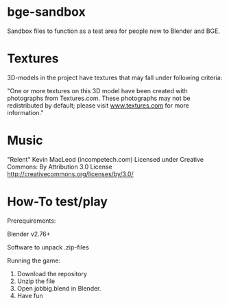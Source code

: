 # bge-sandbox
Sandbox files to function as a test area for people new to Blender and BGE.

# Textures
3D-models in the project have textures that may fall under following criteria:

"One or more textures on this 3D model have been created with photographs from Textures.com. These photographs may not be redistributed by default; please visit www.textures.com for more information."

# Music

"Relent" Kevin MacLeod (incompetech.com)
Licensed under Creative Commons: By Attribution 3.0 License
http://creativecommons.org/licenses/by/3.0/

# How-To test/play
Prerequirements:

  Blender v2.76+
  
  Software to unpack .zip-files
  
Running the game:

  1. Download the repository
  2. Unzip the file
  3. Open jobbig.blend in Blender.
  4. Have fun
  
